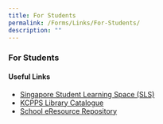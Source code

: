 ```yaml
---
title: For Students
permalink: /Forms/Links/For-Students/
description: ""
---
```

### **For Students**

#### **Useful Links**

*   [Singapore Student Learning Space (SLS)](http://learning.moe.edu.sg/)
*   [KCPPS Library Catalogue](https://schoolibrary.moe.edu.sg/kuochuanpresbyterianpri/cgi-bin/spydus.exe/MSGTRN/WPAC/HOME)
*   [School eResource Repository](https://schoolibrary.moe.edu.sg/eresourcespri/cgi-bin/spydus.exe/MSGTRN/WPAC/HOME)